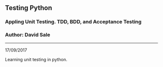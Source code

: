 ## Testing Python
### Appling Unit Testing. TDD, BDD, and Acceptance Testing

### Author: David Sale

---------------------

17/09/2017

Learning unit testing in python.
